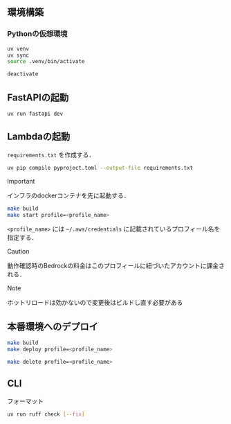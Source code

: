 ## 環境構築

### Pythonの仮想環境

```sh
uv venv
uv sync
source .venv/bin/activate

deactivate
```

## FastAPIの起動

```
uv run fastapi dev
```

## Lambdaの起動

`requirements.txt` を作成する．

```sh
uv pip compile pyproject.toml --output-file requirements.txt
```

> [!IMPORTANT]
> インフラのdockerコンテナを先に起動する．

```sh
make build
make start profile=<profile_name>
```

`<profile_name>` には `~/.aws/credentials` に記載されているプロフィール名を指定する．

> [!CAUTION]
> 動作確認時のBedrockの料金はこのプロフィールに紐づいたアカウントに課金される．

> [!NOTE]
> ホットリロードは効かないので変更後はビルドし直す必要がある

## 本番環境へのデプロイ

```sh
make build
make deploy profile=<profile_name>

make delete profile=<profile_name>
```

## CLI

フォーマット
```sh
uv run ruff check [--fix]
```

